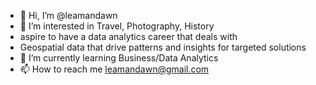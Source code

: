 - 👋 Hi, I’m @leamandawn
- 👀 I’m interested in Travel, Photography, History
- aspire to have a data analytics career that deals with
- Geospatial data that drive patterns and insights for targeted solutions
- 🌱 I’m currently learning Business/Data Analytics
- 📫 How to reach me leamandawn@gmail.com

<!---
leamandawn/leamandawn is a ✨ special ✨ repository because its `README.md` (this file) appears on your GitHub profile.
You can click the Preview link to take a look at your changes.
--->
